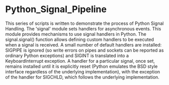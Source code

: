 # Python_Signal_Pipeline
This series of scripts is written to demonstrate the process of Python Signal Handling. The 'signal' module sets handlers for asynchronous events. This module provides mechanisms to use signal handlers in Python. The signal.signal() function allows defining custom handlers to be executed when a signal is received. A small number of default handlers are installed: SIGPIPE is ignored (so write errors on pipes and sockets can be reported as ordinary Python exceptions) and SIGINT is translated into a KeyboardInterrupt exception.  A handler for a particular signal, once set, remains installed until it is explicitly reset (Python emulates the BSD style interface regardless of the underlying implementation), with the exception of the handler for SIGCHLD, which follows the underlying implementation.
